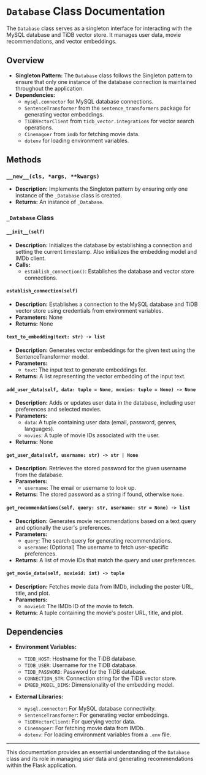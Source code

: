 # `Database` Class Documentation

The `Database` class serves as a singleton interface for interacting with the MySQL database and TiDB vector store. It manages user data, movie recommendations, and vector embeddings.

## Overview

- **Singleton Pattern:** The `Database` class follows the Singleton pattern to ensure that only one instance of the database connection is maintained throughout the application.
- **Dependencies:**
  - `mysql.connector` for MySQL database connections.
  - `SentenceTransformer` from the `sentence_transformers` package for generating vector embeddings.
  - `TiDBVectorClient` from `tidb_vector.integrations` for vector search operations.
  - `Cinemagoer` from `imdb` for fetching movie data.
  - `dotenv` for loading environment variables.

## Methods

### `__new__(cls, *args, **kwargs)`

- **Description:** Implements the Singleton pattern by ensuring only one instance of the `_Database` class is created.
- **Returns:** An instance of `_Database`.

### `_Database` Class

#### `__init__(self)`

- **Description:** Initializes the database by establishing a connection and setting the current timestamp. Also initializes the embedding model and IMDb client.
- **Calls:**
  - `establish_connection()`: Establishes the database and vector store connections.

#### `establish_connection(self)`

- **Description:** Establishes a connection to the MySQL database and TiDB vector store using credentials from environment variables.
- **Parameters:** None
- **Returns:** None

#### `text_to_embedding(text: str) -> list`

- **Description:** Generates vector embeddings for the given text using the SentenceTransformer model.
- **Parameters:**
  - `text`: The input text to generate embeddings for.
- **Returns:** A list representing the vector embedding of the input text.

#### `add_user_data(self, data: tuple = None, movies: tuple = None) -> None`

- **Description:** Adds or updates user data in the database, including user preferences and selected movies.
- **Parameters:**
  - `data`: A tuple containing user data (email, password, genres, languages).
  - `movies`: A tuple of movie IDs associated with the user.
- **Returns:** None

#### `get_user_data(self, username: str) -> str | None`

- **Description:** Retrieves the stored password for the given username from the database.
- **Parameters:**
  - `username`: The email or username to look up.
- **Returns:** The stored password as a string if found, otherwise `None`.

#### `get_recommendations(self, query: str, username: str = None) -> list`

- **Description:** Generates movie recommendations based on a text query and optionally the user's preferences.
- **Parameters:**
  - `query`: The search query for generating recommendations.
  - `username`: (Optional) The username to fetch user-specific preferences.
- **Returns:** A list of movie IDs that match the query and user preferences.

#### `get_movie_data(self, movieid: int) -> tuple`

- **Description:** Fetches movie data from IMDb, including the poster URL, title, and plot.
- **Parameters:**
  - `movieid`: The IMDb ID of the movie to fetch.
- **Returns:** A tuple containing the movie's poster URL, title, and plot.

## Dependencies

- **Environment Variables:**

  - `TIDB_HOST`: Hostname for the TiDB database.
  - `TIDB_USER`: Username for the TiDB database.
  - `TIDB_PASSWORD`: Password for the TiDB database.
  - `CONNECTION_STR`: Connection string for the TiDB vector store.
  - `EMBED_MODEL_DIMS`: Dimensionality of the embedding model.

- **External Libraries:**
  - `mysql.connector`: For MySQL database connectivity.
  - `SentenceTransformer`: For generating vector embeddings.
  - `TiDBVectorClient`: For querying vector data.
  - `Cinemagoer`: For fetching movie data from IMDb.
  - `dotenv`: For loading environment variables from a `.env` file.

---

This documentation provides an essential understanding of the `Database` class and its role in managing user data and generating recommendations within the Flask application.
